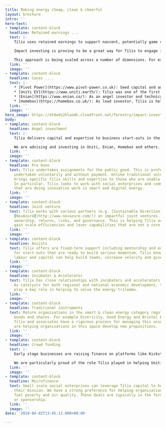 ```yaml
---
title: Making energy cheap, clean & cheerful
layout: brochure
intro: ''
hero-text:
- template: content-block
  headline: Retained earnings ...
  text: |-
    Tilix uses retained earnings to support nascent, potentially game changing ideas in smart energy.

    Impact investing is proving to be a great way for Tilix to engage in the low carbon economy. It is also a small but important contribution to winning the fossil fuel end game.

    This approach is being scaled across a number of dimensions. For example, Tilix is at the heart of a circle of like minded angels who share research and pool resources.
  link: ''
  image: ''
- template: content-block
  headline: Cases ....
  text: |-
    * [Pivot Power](https://www.pivot-power.co.uk): Seed capital and advice on strategic imperatives such as CRM, website platform and content. **Exited in 2019, when the firm was acquired by EDF**
    * [Uniti EV](https://www.uniti.earth/): Tilix was one of the first investors in this Swedish unicorn and continues to be instrumental as the firm moves from invent mode to deploy mode.
    * [Enian](https://www.enian.co/): As an angel investor and technical adviser, Tilix has provided strategic and operational advice to the executive team.
    * [Homebox](https://homebox.co.uk/): As lead investor, Tilix is helping this smart home start-up be innovative and commercially savvy.
  link: ''
  image: ''
hero_image: https://dt8edv2hlaomh.cloudfront.net/forestry/impact-investing.png
body:
- template: content-block
  headline: Angel investment
  text: |-
    Tilix delivers capital and expertise to business start-outs in the smart energy category. This is usually in exchange for convertible debt or ownership equity. We have an open to opportunities that come to us through online platforms like LinkedIn, f6s.com and angel.co.

    We are advising and investing in Uniti, Enian, Homebox and others. The CEOs of these firms value the cash, advice, knowledge transfer and connections Tilix provides.
  link: ''
  image: ''
- template: content-block
  headline: Pro bono
  text: Tilix undertakes assignments for the public good. This is professional work
    undertaken voluntarily and without payment. Unlike traditional volunteerism, it
    brings specific Tilix skills and expertise to those who are unable to afford them.
    In particular, Tilix looks to work with social enterprises and community groups
    that are doing innovative work in smart and digital energy.
  link: ''
  image: ''
- template: content-block
  headline: Joint venture
  text: Tilix works with various partners (e.g. [Sustainable Direction](http://www.sustainabledirection.com/),
    [NovAzure](http://www.novazure.com/)) on impactful joint ventures. Here we share
    ownership, returns, risks, and governance. This is helping Tilix access new markets;
    gain scale efficiencies and lever capabilities that are not a core strength.
  link: ''
  image: ''
- template: content-block
  headline: Assists
  text: Tilix offers are fixed-term support including mentorship and educational components
    for start-outs that are ready to build serious momentum. Tilix knowledge, technology,
    labour and capital can help build teams, increase velocity and give direction.
  link: ''
  image: ''
- template: content-block
  headline: Incubator & Accelerator
  text: Tilix has close relationships with incubators and accelerators across Europe.
    As catalysts for both regional and national economic development, these organisations
    play a key role in helping to solve the energy trilemma.
  link: ''
  image: ''
- template: content-block
  headline: Traditional instruments
  text: Mature organisations in the smart & clean energy category regularly offer
    bonds and shares. For example Ecotricity, Good Energy and Bristol Energy Coop.
    Tilix and associates have a rigorous process for managing this asset class and
    are helping organisations in this space develop new propositions.
  link: ''
  image: ''
- template: content-block
  headline: Crowd funding
  text: |-
    Early stage businesses are raising finance on platforms like Kickstarter, Crowdcube and Seedrs. Tilix watches these platforms like a hawk and is continually evaluating opportunities.

    We are particularly proud of the role Tilix played in helping Uniti EV raise circa €5M through three rounds.
  link: ''
  image: ''
- template: content-block
  headline: Microfinance
  text: Small scale social enterprises can leverage Tilix capital to help deliver
    their mission. We have a strong preference for helping organisations which address
    fuel poverty and air quality. These deals are typically in the form of a loan
    or sponsorship.
  link: ''
  image: ''
date: '2019-04-02T13:45:12.000+00:00'

---
```

